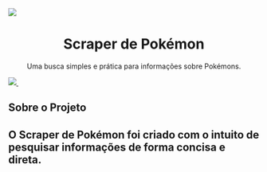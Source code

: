 <img src = 'https://i0.wp.com/multarte.com.br/wp-content/uploads/2019/03/pokemon-png-logo.png?fit=2000%2C736&ssl=1'>

<h1 align = "center">Scraper de Pokémon</h1>
<p align = "center">Uma busca simples e prática para informações sobre Pokémons.</p>

<a align = "center" href = 'https://nodejs.org/en/download/'>
 <img src = 'https://img.shields.io/badge/node-js-brightgreen'>
</a>

<img src = ''>

<h2>Sobre o Projeto<h2>
 
<p>O Scraper de Pokémon foi criado com o intuito de pesquisar informações de forma concisa e direta.</p>
